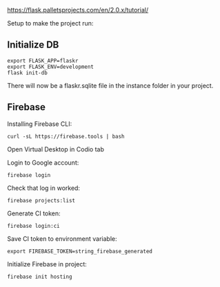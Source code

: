 https://flask.palletsprojects.com/en/2.0.x/tutorial/

Setup to make the project run:

## Initialize DB
```
export FLASK_APP=flaskr
export FLASK_ENV=development
flask init-db
```
There will now be a flaskr.sqlite file in the instance folder in your project.

## Firebase

Installing Firebase CLI:
```
curl -sL https://firebase.tools | bash
```

Open Virtual Desktop in Codio tab

Login to Google account:
```
firebase login
```

Check that log in worked:
```
firebase projects:list
```

Generate CI token:
```
firebase login:ci
```

Save CI token to environment variable:
```
export FIREBASE_TOKEN=string_firebase_generated
```

Initialize Firebase in project:
```
firebase init hosting
```